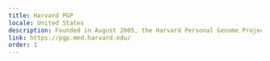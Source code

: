 ```yaml
---
title: Harvard PGP
locale: United States
description: Founded in August 2005, the Harvard Personal Genome Project is the pilot PGP site, and is based in George Church's laboratory at Harvard Medical School.
link: https://pgp.med.harvard.edu/
order: 1
---
```


